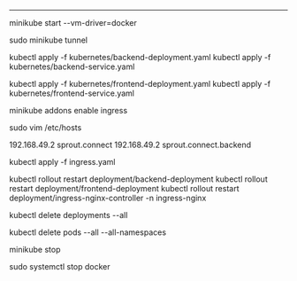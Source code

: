 -------------------------------------------------------

minikube start --vm-driver=docker

sudo minikube tunnel

kubectl apply -f kubernetes/backend-deployment.yaml
kubectl apply -f kubernetes/backend-service.yaml

kubectl apply -f kubernetes/frontend-deployment.yaml
kubectl apply -f kubernetes/frontend-service.yaml

minikube addons enable ingress

sudo vim /etc/hosts

192.168.49.2 sprout.connect
192.168.49.2 sprout.connect.backend

kubectl apply -f ingress.yaml

kubectl rollout restart deployment/backend-deployment
kubectl rollout restart deployment/frontend-deployment
kubectl rollout restart deployment/ingress-nginx-controller -n ingress-nginx

kubectl delete deployments --all

kubectl delete pods --all --all-namespaces


minikube stop

sudo systemctl stop docker
